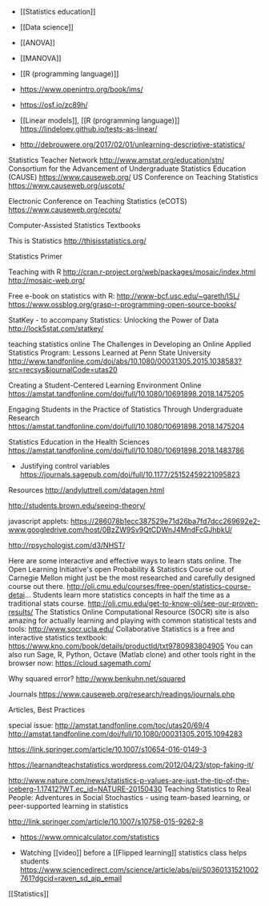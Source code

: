   - [[Statistics education]]
  - [[Data science]]
  - [[ANOVA]]
  - [[MANOVA]]
  - [[R (programming language)]]

  - https://www.openintro.org/book/ims/

  - https://osf.io/zc89h/

  - [[Linear models]],  [[R (programming language)]]
    https://lindeloev.github.io/tests-as-linear/

  - http://debrouwere.org/2017/02/01/unlearning-descriptive-statistics/

Statistics Teacher Network http://www.amstat.org/education/stn/
Consortium for the Advancement of Undergraduate Statistics Education
(CAUSE) https://www.causeweb.org/ US Conference on Teaching Statistics
https://www.causeweb.org/uscots/

Electronic Conference on Teaching Statistics (eCOTS)
https://www.causeweb.org/ecots/

Computer-Assisted Statistics Textbooks

This is Statistics http://thisisstatistics.org/

Statistics Primer

Teaching with R
http://cran.r-project.org/web/packages/mosaic/index.html
http://mosaic-web.org/

Free e-book on statistics with R: http://www-bcf.usc.edu/~gareth/ISL/
https://www.ossblog.org/grasp-r-programming-open-source-books/

StatKey - to accompany Statistics: Unlocking the Power of Data
http://lock5stat.com/statkey/

teaching statistics online The Challenges in Developing an Online
Applied Statistics Program: Lessons Learned at Penn State University
http://www.tandfonline.com/doi/abs/10.1080/00031305.2015.1038583?src=recsys&journalCode=utas20

Creating a Student-Centered Learning Environment Online
https://amstat.tandfonline.com/doi/full/10.1080/10691898.2018.1475205

Engaging Students in the Practice of Statistics Through Undergraduate
Research
https://amstat.tandfonline.com/doi/full/10.1080/10691898.2018.1475204

Statistics Education in the Health Sciences
https://amstat.tandfonline.com/doi/full/10.1080/10691898.2018.1483786

  - Justifying control variables
    https://journals.sagepub.com/doi/full/10.1177/25152459221095823

Resources http://andyluttrell.com/datagen.html

http://students.brown.edu/seeing-theory/

javascript applets:
https://286078b1ecc387529e71d26ba7fd7dcc269692e2-www.googledrive.com/host/0BzZW9Sv9QtCDWnJ4MndFcGJhbkU/

http://rpsychologist.com/d3/NHST/

Here are some interactive and effective ways to learn stats online. The
Open Learning Initiative's open Probability & Statistics Course out of
Carnegie Mellon might just be the most researched and carefully designed
course out there.
http://oli.cmu.edu/courses/free-open/statistics-course-detai...
Students learn more statistics concepts in half the time as a
traditional stats course.
http://oli.cmu.edu/get-to-know-oli/see-our-proven-results/ The
Statistics Online Computational Resource (SOCR) site is also amazing for
actually learning and playing with common statistical tests and tools:
http://www.socr.ucla.edu/ Collaborative Statistics is a free and
interactive statistics textbook:
https://www.kno.com/book/details/productId/txt9780983804905 You can
also run Sage, R, Python, Octave (Matlab clone) and other tools right in
the browser now: https://cloud.sagemath.com/

Why squared error? http://www.benkuhn.net/squared

Journals https://www.causeweb.org/research/readings/journals.php

Articles, Best Practices

special issue: http://amstat.tandfonline.com/toc/utas20/69/4
http://amstat.tandfonline.com/doi/full/10.1080/00031305.2015.1094283

https://link.springer.com/article/10.1007/s10654-016-0149-3

https://learnandteachstatistics.wordpress.com/2012/04/23/stop-faking-it/

http://www.nature.com/news/statistics-p-values-are-just-the-tip-of-the-iceberg-1.17412?WT.ec_id=NATURE-20150430
Teaching Statistics to Real People: Adventures in Social Stochastics -
using team-based learning, or peer-supported learning in statistics

http://link.springer.com/article/10.1007/s10758-015-9262-8

  - https://www.omnicalculator.com/statistics

  - Watching [[video]] before a  [[Flipped learning]] statistics class helps
    students
    https://www.sciencedirect.com/science/article/abs/pii/S0360131521002761?dgcid=raven_sd_aip_email

[[Statistics]]